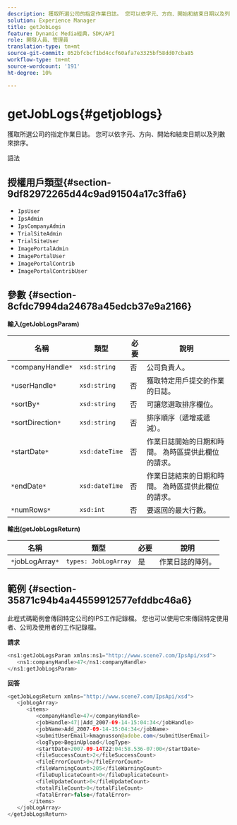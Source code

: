 ```yaml
---
description: 獲取所選公司的指定作業日誌。 您可以依字元、方向、開始和結束日期以及列數來排序。
solution: Experience Manager
title: getJobLogs
feature: Dynamic Media經典，SDK/API
role: 開發人員、管理員
translation-type: tm+mt
source-git-commit: 052bfcbcf1bd4ccf60afa7e3325bf58dd07cba85
workflow-type: tm+mt
source-wordcount: '191'
ht-degree: 10%

---
```



# getJobLogs{#getjoblogs}

獲取所選公司的指定作業日誌。 您可以依字元、方向、開始和結束日期以及列數來排序。

語法

## 授權用戶類型{#section-9df82972265d44c9ad91504a17c3ffa6}

* `IpsUser`
* `IpsAdmin`
* `IpsCompanyAdmin`
* `TrialSiteAdmin`
* `TrialSiteUser`
* `ImagePortalAdmin`
* `ImagePortalUser`
* `ImagePortalContrib`
* `ImagePortalContribUser`

## 參數 {#section-8cfdc7994da24678a45edcb37e9a2166}

**輸入(getJobLogsParam)**

| 名稱 | 類型 | 必要 | 說明 |
|---|---|---|---|
| `*`companyHandle`*` | `xsd:string` | 否 | 公司負責人。 |
| `*`userHandle`*` | `xsd:string` | 否 | 獲取特定用戶提交的作業的日誌。 |
| `*`sortBy`*` | `xsd:string` | 否 | 可讓您選取排序欄位。 |
| `*`sortDirection`*` | `xsd:string` | 否 | 排序順序（遞增或遞減）。 |
| `*`startDate`*` | `xsd:dateTime` | 否 | 作業日誌開始的日期和時間。 為時區提供此欄位的請求。 |
| `*`endDate`*` | `xsd:dateTime` | 否 | 作業日誌結束的日期和時間。 為時區提供此欄位的請求。 |
| `*`numRows`*` | `xsd:int` | 否 | 要返回的最大行數。 |

**輸出(getJobLogsReturn)**

| 名稱 | 類型 | 必要 | 說明 |
|---|---|---|---|
| `*`jobLogArray`*` | `types: JobLogArray` | 是 | 作業日誌的陣列。 |

## 範例 {#section-35871c94b4a44559912577efddbc46a6}

此程式碼範例會傳回特定公司的IPS工作記錄檔。 您也可以使用它來傳回特定使用者、公司及使用者的工作記錄檔。

**請求**

```java
<ns1:getJobLogsParam xmlns:ns1="http://www.scene7.com/IpsApi/xsd">
   <ns1:companyHandle>47</ns1:companyHandle>
</ns1:getJobLogsParam>
```

**回答**

```java
<getJobLogsReturn xmlns="http://www.scene7.com/IpsApi/xsd">
   <jobLogArray>
      <items>
         <companyHandle>47</companyHandle>
         <jobHandle>47||Add_2007-09-14-15:04:34</jobHandle>
         <jobName>Add_2007-09-14-15:04:34</jobName>
         <submitUserEmail>kmagnusson@adobe.com</submitUserEmail>
         <logType>BeginUpload</logType>
         <startDate>2007-09-14T22:04:58.536-07:00</startDate>
         <fileSuccessCount>2</fileSuccessCount>
         <fileErrorCount>0</fileErrorCount>
         <fileWarningCount>205</fileWarningCount>
         <fileDuplicateCount>0</fileDuplicateCount>
         <fileUpdateCount>0</fileUpdateCount>
         <totalFileCount>0</totalFileCount>
         <fatalError>false</fatalError>
       </items>
   </jobLogArray>
</getJobLogsReturn>
```

